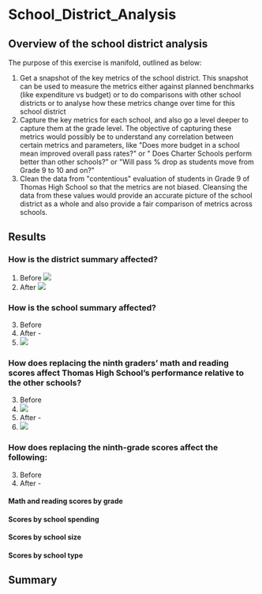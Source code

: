 # School_District_Analysis
 
## Overview of the school district analysis

The purpose of this exercise is manifold, outlined as below:
1. Get a snapshot of the key metrics of the school district. This snapshot can be used to measure the metrics either against planned benchmarks (like expenditure vs budget) or to do comparisons with other school districts or to analyse how these metrics change over time for this school district
2. Capture the key metrics for each school, and also go a level deeper to capture them at the grade level. The objective of capturing these metrics would possibly be to understand any correlation between certain metrics and parameters, like "Does more budget in a school mean improved overall pass rates?" or " Does Charter Schools perform better than other schools?" or "Will pass % drop as students move from Grade 9 to 10 and on?"
3. Clean the data from "contentious" evaluation of students in Grade 9 of Thomas High School so that the metrics are not biased. Cleansing the data from these values would provide an accurate picture of the school district as a whole and also provide a fair comparison of metrics across schools. 

## Results

### How is the district summary affected?

1. Before
   ![](School_District_Analysis/Before.png?raw=true)
2. After 
 ![](School_District_Analysis/After.png?raw=true)

### How is the school summary affected?

3. Before 
4. After - 
5. ![](School_District_Analysis/school_summary_after.png?raw=true)

### How does replacing the ninth graders’ math and reading scores affect Thomas High School’s performance relative to the other schools?

3. Before 
4.  ![](School_District_Analysis/before_replace_math_reading.png?raw=true)
5. After - 
6. ![](School_District_Analysis/replace_math_reading.png?raw=true)


### How does replacing the ninth-grade scores affect the following:

3. Before 
4. After - 


#### Math and reading scores by grade
#### Scores by school spending
#### Scores by school size
#### Scores by school type




## Summary
